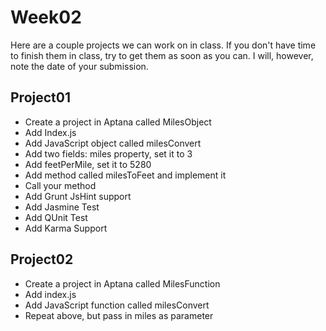 Week02
======

Here are a couple projects we can work on in class. If you don't have time to finish
them in class, try to get them as soon as you can. I will, however, note the date
of your submission.

Project01
---------

- Create a project in Aptana called MilesObject
- Add Index.js
- Add JavaScript object called milesConvert
- Add two fields: miles property, set it to 3
- Add feetPerMile, set it to 5280
- Add method called milesToFeet and implement it
- Call your method
- Add Grunt JsHint support
- Add Jasmine Test
- Add QUnit Test
- Add Karma Support

Project02
---------

- Create a project in Aptana called MilesFunction
- Add index.js
- Add JavaScript function called milesConvert
- Repeat above, but pass in miles as parameter






